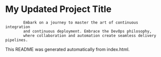 # My Updated Project Title


            Embark on a journey to master the art of continuous integration 
            and continuous deployment. Embrace the DevOps philosophy, 
            where collaboration and automation create seamless delivery pipelines.
        

This README was generated automatically from index.html.